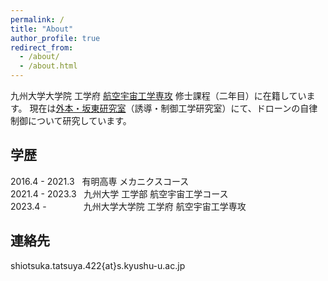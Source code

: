 ```yaml
---
permalink: /
title: "About"
author_profile: true
redirect_from:
  - /about/
  - /about.html
---
```


九州大学大学院 工学府 [航空宇宙工学専攻](https://www.aero.kyushu-u.ac.jp/) 修士課程（二年目）に在籍しています。
現在は[外本・坂東研究室](https://www.aero.kyushu-u.ac.jp/gcl/)（誘導・制御工学研究室）にて、ドローンの自律制御について研究しています。

## 学歴

2016.4 - 2021.3 &nbsp; 有明高専 メカニクスコース  
2021.4 - 2023.3 &nbsp; 九州大学 工学部 航空宇宙工学コース  
2023.4 - &nbsp; &nbsp; &nbsp; &nbsp; &nbsp; &nbsp; &nbsp; 九州大学大学院 工学府 航空宇宙工学専攻

## 連絡先

shiotsuka.tatsuya.422{at}s.kyushu-u.ac.jp

<!-- ## 趣味 -->
